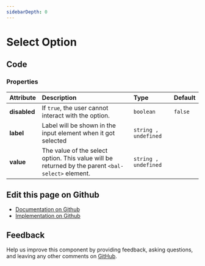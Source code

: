 ```yaml
---
sidebarDepth: 0
---
```



# Select Option




<ClientOnly><docs-component-tabs></docs-component-tabs></ClientOnly>

<!-- docs:child of bal-select -->


## Code



### Properties


| Attribute    | Description                                                                                       | Type                 | Default |
| :----------- | :------------------------------------------------------------------------------------------------ | :------------------- | :------ |
| **disabled** | If `true`, the user cannot interact with the option.                                              | `boolean`            | `false` |
| **label**    | Label will be shown in the input element when it got selected                                     | `string , undefined` |         |
| **value**    | The value of the select option. This value will be returned by the parent `<bal-select>` element. | `string , undefined` |         |




## Edit this page on Github

* [Documentation on Github](https://github.com/baloise/design-system/blob/master/docs/src/components/components/bal-select-option.md)
* [Implementation on Github](https://github.com/baloise/design-system/blob/master/packages/components/src/components/bal-select-option)

## Feedback

Help us improve this component by providing feedback, asking questions, and leaving any other comments on [GitHub](https://github.com/baloise/design-system/issues/new).

